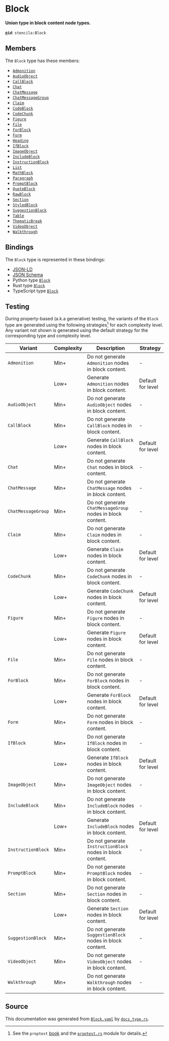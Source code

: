 # Block

**Union type in block content node types.**

**`@id`**: `stencila:Block`

## Members

The `Block` type has these members:

- [`Admonition`](https://github.com/stencila/stencila/blob/main/docs/reference/schema/prose/admonition.md)
- [`AudioObject`](https://github.com/stencila/stencila/blob/main/docs/reference/schema/works/audio-object.md)
- [`CallBlock`](https://github.com/stencila/stencila/blob/main/docs/reference/schema/flow/call-block.md)
- [`Chat`](https://github.com/stencila/stencila/blob/main/docs/reference/schema/works/chat.md)
- [`ChatMessage`](https://github.com/stencila/stencila/blob/main/docs/reference/schema/works/chat-message.md)
- [`ChatMessageGroup`](https://github.com/stencila/stencila/blob/main/docs/reference/schema/works/chat-message-group.md)
- [`Claim`](https://github.com/stencila/stencila/blob/main/docs/reference/schema/works/claim.md)
- [`CodeBlock`](https://github.com/stencila/stencila/blob/main/docs/reference/schema/code/code-block.md)
- [`CodeChunk`](https://github.com/stencila/stencila/blob/main/docs/reference/schema/code/code-chunk.md)
- [`Figure`](https://github.com/stencila/stencila/blob/main/docs/reference/schema/works/figure.md)
- [`File`](https://github.com/stencila/stencila/blob/main/docs/reference/schema/works/file.md)
- [`ForBlock`](https://github.com/stencila/stencila/blob/main/docs/reference/schema/flow/for-block.md)
- [`Form`](https://github.com/stencila/stencila/blob/main/docs/reference/schema/flow/form.md)
- [`Heading`](https://github.com/stencila/stencila/blob/main/docs/reference/schema/prose/heading.md)
- [`IfBlock`](https://github.com/stencila/stencila/blob/main/docs/reference/schema/flow/if-block.md)
- [`ImageObject`](https://github.com/stencila/stencila/blob/main/docs/reference/schema/works/image-object.md)
- [`IncludeBlock`](https://github.com/stencila/stencila/blob/main/docs/reference/schema/flow/include-block.md)
- [`InstructionBlock`](https://github.com/stencila/stencila/blob/main/docs/reference/schema/edits/instruction-block.md)
- [`List`](https://github.com/stencila/stencila/blob/main/docs/reference/schema/prose/list.md)
- [`MathBlock`](https://github.com/stencila/stencila/blob/main/docs/reference/schema/math/math-block.md)
- [`Paragraph`](https://github.com/stencila/stencila/blob/main/docs/reference/schema/prose/paragraph.md)
- [`PromptBlock`](https://github.com/stencila/stencila/blob/main/docs/reference/schema/edits/prompt-block.md)
- [`QuoteBlock`](https://github.com/stencila/stencila/blob/main/docs/reference/schema/prose/quote-block.md)
- [`RawBlock`](https://github.com/stencila/stencila/blob/main/docs/reference/schema/other/raw-block.md)
- [`Section`](https://github.com/stencila/stencila/blob/main/docs/reference/schema/prose/section.md)
- [`StyledBlock`](https://github.com/stencila/stencila/blob/main/docs/reference/schema/style/styled-block.md)
- [`SuggestionBlock`](https://github.com/stencila/stencila/blob/main/docs/reference/schema/edits/suggestion-block.md)
- [`Table`](https://github.com/stencila/stencila/blob/main/docs/reference/schema/works/table.md)
- [`ThematicBreak`](https://github.com/stencila/stencila/blob/main/docs/reference/schema/prose/thematic-break.md)
- [`VideoObject`](https://github.com/stencila/stencila/blob/main/docs/reference/schema/works/video-object.md)
- [`Walkthrough`](https://github.com/stencila/stencila/blob/main/docs/reference/schema/flow/walkthrough.md)

## Bindings

The `Block` type is represented in these bindings:

- [JSON-LD](https://stencila.org/Block.jsonld)
- [JSON Schema](https://stencila.org/Block.schema.json)
- Python type [`Block`](https://github.com/stencila/stencila/blob/main/python/python/stencila/types/block.py)
- Rust type [`Block`](https://github.com/stencila/stencila/blob/main/rust/schema/src/types/block.rs)
- TypeScript type [`Block`](https://github.com/stencila/stencila/blob/main/ts/src/types/Block.ts)

## Testing

During property-based (a.k.a generative) testing, the variants of the `Block` type are generated using the following strategies[^1] for each complexity level. Any variant not shown is generated using the default strategy for the corresponding type and complexity level.

| Variant            | Complexity | Description                                                | Strategy          |
| ------------------ | ---------- | ---------------------------------------------------------- | ----------------- |
| `Admonition`       | Min+       | Do not generate `Admonition` nodes in block content.       | -                 |
|                    | Low+       | Generate `Admonition` nodes in block content.              | Default for level |
| `AudioObject`      | Min+       | Do not generate `AudioObject` nodes in block content.      | -                 |
| `CallBlock`        | Min+       | Do not generate `CallBlock` nodes in block content.        | -                 |
|                    | Low+       | Generate `CallBlock` nodes in block content.               | Default for level |
| `Chat`             | Min+       | Do not generate `Chat` nodes in block content.             | -                 |
| `ChatMessage`      | Min+       | Do not generate `ChatMessage` nodes in block content.      | -                 |
| `ChatMessageGroup` | Min+       | Do not generate `ChatMessageGroup` nodes in block content. | -                 |
| `Claim`            | Min+       | Do not generate `Claim` nodes in block content.            | -                 |
|                    | Low+       | Generate `Claim` nodes in block content.                   | Default for level |
| `CodeChunk`        | Min+       | Do not generate `CodeChunk` nodes in block content.        | -                 |
|                    | Low+       | Generate `CodeChunk` nodes in block content.               | Default for level |
| `Figure`           | Min+       | Do not generate `Figure` nodes in block content.           | -                 |
|                    | Low+       | Generate `Figure` nodes in block content.                  | Default for level |
| `File`             | Min+       | Do not generate `File` nodes in block content.             | -                 |
| `ForBlock`         | Min+       | Do not generate `ForBlock` nodes in block content.         | -                 |
|                    | Low+       | Generate `ForBlock` nodes in block content.                | Default for level |
| `Form`             | Min+       | Do not generate `Form` nodes in block content.             | -                 |
| `IfBlock`          | Min+       | Do not generate `IfBlock` nodes in block content.          | -                 |
|                    | Low+       | Generate `IfBlock` nodes in block content.                 | Default for level |
| `ImageObject`      | Min+       | Do not generate `ImageObject` nodes in block content.      | -                 |
| `IncludeBlock`     | Min+       | Do not generate `IncludeBlock` nodes in block content.     | -                 |
|                    | Low+       | Generate `IncludeBlock` nodes in block content.            | Default for level |
| `InstructionBlock` | Min+       | Do not generate `InstructionBlock` nodes in block content. | -                 |
| `PromptBlock`      | Min+       | Do not generate `PromptBlock` nodes in block content.      | -                 |
| `Section`          | Min+       | Do not generate `Section` nodes in block content.          | -                 |
|                    | Low+       | Generate `Section` nodes in block content.                 | Default for level |
| `SuggestionBlock`  | Min+       | Do not generate `SuggestionBlock` nodes in block content.  | -                 |
| `VideoObject`      | Min+       | Do not generate `VideoObject` nodes in block content.      | -                 |
| `Walkthrough`      | Min+       | Do not generate `Walkthrough` nodes in block content.      | -                 |

## Source

This documentation was generated from [`Block.yaml`](https://github.com/stencila/stencila/blob/main/schema/Block.yaml) by [`docs_type.rs`](https://github.com/stencila/stencila/blob/main/rust/schema-gen/src/docs_type.rs).

[^1]: See the `proptest` [book](https://proptest-rs.github.io/proptest/) and the [`proptest.rs`](https://github.com/stencila/stencila/blob/main/rust/schema/src/proptests.rs) module for details.
